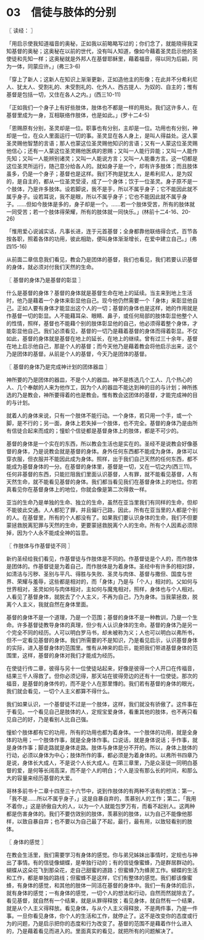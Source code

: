 # 03　信徒与肢体的分别



〖 读经： 〗

「用启示使我知道福音的奥秘，正如我以前略略写过的；你们念了，就能晓得我深知基督的奥秘；这奥秘在以前的世代，没有叫人知道，像如今藉着圣灵启示他的圣使徒和先知一样；这奥秘就是外邦人在基督耶稣里，藉着福音，得以同为后嗣，同为一体，同蒙应许。」(弗三3-6)

「穿上了新人；这新人在知识上渐渐更新，正如造他主的形像；在此并不分希利尼人、犹太人、受割礼的、未受割礼的、化外人、西古提人、为奴的、自主的；惟有基督是包括一切，又住在各人之内。」(西三10-11)

「正如我们一个身子上有好些肢体，肢体也不都是一样的用处。我们这许多人，在基督里成为一身，互相联络作肢体，也是如此。」(罗十二4-5)

「恩赐原有分别，圣灵却是一位。职事也有分别，主却是一位。功用也有分别，神却是一位，在众人里面运行一切的事。圣灵显在各人身上，是叫人得益处。这人蒙圣灵赐他智慧的言语；那人也蒙这位圣灵赐他知识的言语；又有一人蒙这位圣灵赐他信心；还有一人蒙这位圣灵赐他医病的恩赐；又叫一人能行异能；又叫一人能作先知；又叫一人能辨别诸灵；又叫一人能说方言；又叫一人能番方言。这一切都是这位圣灵所运行，随己意分给各人的。就如身子是一个，却有许多肢体；而且肢体虽多，仍是一个身子；基督也是这样。我们不拘是犹太人，是希利尼人，是为奴的，是自主的，都从一位圣灵受浸，成了一个身体；饮于一位圣灵。身子原不是一个肢体，乃是许多肢体。设若脚说，我不是手，所以不属乎身子；它不能因此就不属乎身子。设若耳说，我不是眼，所以不属乎身子；它也不能因此就不属乎身子。……但如今肢体是多的，身子却是一个。……若一个肢体受苦，所有的肢体就一同受苦；若一个肢体得荣耀，所有的肢体就一同快乐。」(林前十二4-16、20-26)

「惟用爱心说诚实话，凡事长进，连于元首基督；全身都靠他联络得合式，百节各按各职，照着各体的功用，彼此相助，便叫身体渐渐增长，在爱中建立自己。」(弗四15-16)

从前面二章信息我们看见，教会乃是团体的基督，我们也看见，我们若要认识基督的身体，就必须对付我们天然的生命。



〖 基督的身体乃是基督的彰显 〗

什么是基督的身体？基督的身体就是基督生命在地上的延续。当主来到地上生活时，他乃是藉着一个身体来彰显他自己。现今他仍然需要一个「身体」来彰显他自己。正如人要有身体才能显出这个人的一切；基督的身体也是这样，她的作用就是作基督一切的彰显。人不能藉耳朵、眼睛、鼻子，或任何局部的肢体彰显他整个人的性情，照样，基督也不能藉个别的肢体彰显他的自己，他必须得着整个身体，才能彰显他自己。我们必须看见，基督的一切乃是藉着基督的身体而得着彰显。不仅如此，基督的身体就是基督在地上的延长，在地上的继续。曾有过三十余年，基督在地上启示他自己，那是个人的基督；而今天他乃是藉着教会将他启示出来，这个乃是团体的基督。从前是个人的基督，今天乃是团体的基督。



〖 基督的身体乃是完成神计划的团体器皿 〗

神所要的乃是团体的器皿，不是个人的器皿。神不是拣选几个工人、几个热心的人、几个奉献的人来为他作工，因为个人的器皿不能达到神的目的与计划；神所拣选的乃是教会，神所要得着的也是教会。惟有教会这团体的基督，才能完成神的目的与计划。

就着人的身体来说，只有一个肢体不能行动。一个身体，若只用一个手，或一个脚，是不行的；另一面，身体上若失掉一个肢体，也不完全。基督的身体乃是由所有信徒合起来而成的；憧蚧个信徒都是基督身体上的肢体，都是不可少的。

基督的身体是一个实在的东西，所以教会生活也是实在的。圣经不是说教会好像基督的身体，乃是说教会就是基督的身体。身外任何东西都不能成为身体，身体可以穿衣服，但衣服并不能因此成为身体。照样，出于我们自己天然的任何东西，都不能成为基督身体的一分。在基督的身体里，基督是一切，又在一切之内(西三11)。任何非基督的东西，只能拦阻我们里面认识基督，人有罪，就不能看见基督，人有天然生命，就不能看见基督的身体。我们都当看见我们在基督身体上的地位。你若真看见你在基督身体上的地位，你就会像是第二次得救一样。

亚当的生命乃是单独的生命、独立的生命，虽然在亚当里我们有同样的生命，但却不能彼此交通。人人都犯了罪，并且偏行己路，因此，所有在亚当里的人都是个别的人。在基督里，所有的个人都没有了。如果我们要认识身体的生命，我们不但要蒙拯救脱离犯罪与天然的生命，更要蒙拯救脱离个人的生命。所有个人因素必须除掉，因为个人永不能成全神的旨意。



〖 作肢体与作基督徒不同 〗

新约圣经给我们看见，作基督徒与作肢体是不同的。作基督徒是个人的，而作肢体是团体的。作基督徒是为着自己，而作肢体是为着身体。圣经中有许多的相对辞，如清洁与污秽、圣别与平凡、得胜与失败、圣灵与肉体、基督与撒但、国度与世界、荣耀与羞辱，这些都是相对的，而「身体」乃是与「个人」相对的。父如何与世界相对，圣灵如何与肉体相对，主如何与魔鬼相对，照样，身体也与个人相对。人看见了基督身体，就脱去了个人主义，不再为自己，乃为身体。当我蒙拯救，脱离个人主义，我就自然在身体里面。

基督的身体不是一个道理，乃是一个范围；基督的身体不是一种教训，乃是一个生命。许多基督徒教导身体的真理，但少有人认识身体的生命。基督的身体乃是另一个完全不同的经历。人可以明白罗马书，却未被称为义；人也可以明白以弗所书，但不一定看见基督的身体。我们所需要的不是知识，乃是看见启示，认识基督身体的实际，进入基督身体的范围里。惟有从神来的启示，能把我们带进基督身体的范围里，这样，基督的身体对我们才能成为经历。

在使徒行传二章，彼得与另十一位使徒站起来，好像是彼得一个人开口在传福音，结果三千人得救了。但你必须记得，那天站在彼得旁边的还有十一位使徒。那次的福音，是基督的身体传的，而不是个人在那里慱的。我们若有基督的身体的眼光，我们就会看见，一切个人主义都算不得什么。

我们如果认识，一个基督徒不过是一个肢体，这样，我们就没有骄傲了。这件事在于看见。一个看见自己是肢体的人，定规宝爱身体，看重其他的肢体，也不再只看见自己的好，乃是看别人比自己强。

憧蚧个肢体都有它的功用，所有的功用也都为着身体。一个肢体的功用，就是全身体的功用；一个肢体作事，就是全身体作事。口说话，就是身体说话；手作事，就是身体作事；脚走路就是身体走路。肢体与身体是分不开的。所以，身体上肢体的行动，必须以身体为中心；肢体所作的事，都必须是为着身体的。以弗所书四章乃是说，身体长大成人，不是说个人长大成人。在第三章里，乃是众圣徒一同明白基督的爱，是何等长阔高深，而不是个人的明白；个人是没有那么长的时间，和那么大的容量来经历基督的大爱。

哥林多前书十二章十四至三十六节中，说到作肢体的有两种不该有的想法：第一，「我不是……所以不属乎身子，」这是自暴自弃的，羡慕别人的工作；第二，「我用不着你，」这是骄傲自大的人，以为一个人就能包罗万有，而看不起别人。这两种都是伤害身体的。我们不要仿效别的肢体，羡慕别的肢体，以为自己不能像他那样，以致自暴自弃；也不要以为自己最了不起，最行，最有用，以致轻看别的肢体。



〖 身体的感觉 〗

在教会生活里，我们需要学习有身体的感觉。你与弟兄姊妹出事情时，定规也与神出了事情。有的信徒像蝴蝶，是单独行动的；有的信徒像蜜蜂，乃是群居群动的。蝴蝶从这朵花飞到那朵花，走自己甜蜜的道路；但蜜蜂乃为蜂房工作。蝴蝶的生活和工作，都是单独的路线；但蜜蜂不是这样，它们有整体的感觉。我们都该像蜜蜂，有身体的感觉，和其他的肢体一同活在基督的身体中。我们一有身体的启示，就有身体的感觉；一有身体的感觉，一切个人的想法和行动，自然而然就除去了。看见基督，就自然有一个结果，就是从罪得释放；看见身体，就自然有一个结果，就是从个人主义得释放。看见身体，与从个人主义得释放，不是两件事，乃是一件事。一旦你看见身体，你个人的生活和工作，就停止了。这不是改变你的态度或行为的问题，乃是启示把你的态度和行为改变了。基督的范围不是藉着作什么进入的，乃是藉着看见而进入的。里面真实的看见，就把所有的问题解决了。

